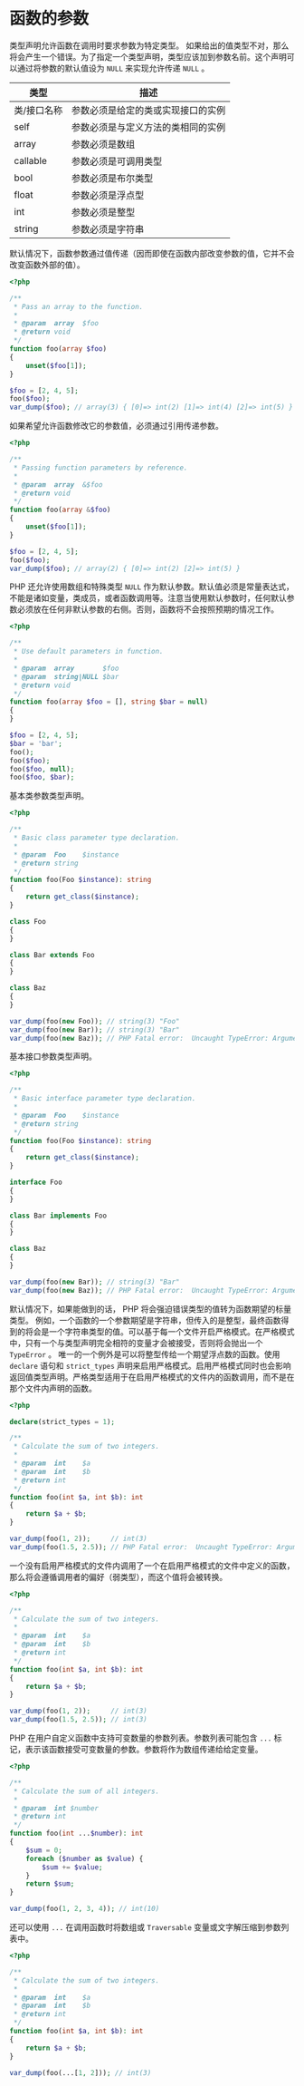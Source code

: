 # 函数的参数

类型声明允许函数在调用时要求参数为特定类型。 如果给出的值类型不对，那么将会产生一个错误。为了指定一个类型声明，类型应该加到参数名前。这个声明可以通过将参数的默认值设为 `NULL` 来实现允许传递 `NULL` 。

| 类型        | 描述                               |
| ----------- | ---------------------------------- |
| 类/接口名称 | 参数必须是给定的类或实现接口的实例 |
| self        | 参数必须是与定义方法的类相同的实例 |
| array       | 参数必须是数组                     |
| callable    | 参数必须是可调用类型               |
| bool        | 参数必须是布尔类型                 |
| float       | 参数必须是浮点型                   |
| int         | 参数必须是整型                     |
| string      | 参数必须是字符串                   |

默认情况下，函数参数通过值传递（因而即使在函数内部改变参数的值，它并不会改变函数外部的值）。

```php
<?php

/**
 * Pass an array to the function.
 *
 * @param  array  $foo
 * @return void
 */
function foo(array $foo)
{
    unset($foo[1]);
}

$foo = [2, 4, 5];
foo($foo);
var_dump($foo); // array(3) { [0]=> int(2) [1]=> int(4) [2]=> int(5) }

```

如果希望允许函数修改它的参数值，必须通过引用传递参数。

```php
<?php

/**
 * Passing function parameters by reference.
 *
 * @param  array  &$foo
 * @return void
 */
function foo(array &$foo)
{
    unset($foo[1]);
}

$foo = [2, 4, 5];
foo($foo);
var_dump($foo); // array(2) { [0]=> int(2) [2]=> int(5) }

```

PHP 还允许使用数组和特殊类型 `NULL` 作为默认参数。默认值必须是常量表达式，不能是诸如变量，类成员，或者函数调用等。注意当使用默认参数时，任何默认参数必须放在任何非默认参数的右侧。否则，函数将不会按照预期的情况工作。

```php
<?php

/**
 * Use default parameters in function.
 *
 * @param  array       $foo
 * @param  string|NULL $bar
 * @return void
 */
function foo(array $foo = [], string $bar = null)
{
}

$foo = [2, 4, 5];
$bar = 'bar';
foo();
foo($foo);
foo($foo, null);
foo($foo, $bar);

```

基本类参数类型声明。

```php
<?php

/**
 * Basic class parameter type declaration.
 *
 * @param  Foo    $instance
 * @return string
 */
function foo(Foo $instance): string
{
    return get_class($instance);
}

class Foo
{
}

class Bar extends Foo
{
}

class Baz
{
}

var_dump(foo(new Foo)); // string(3) "Foo"
var_dump(foo(new Bar)); // string(3) "Bar"
var_dump(foo(new Baz)); // PHP Fatal error:  Uncaught TypeError: Argument 1 passed to foo() must be an instance of Foo, instance of Baz given.

```

基本接口参数类型声明。

```php
<?php

/**
 * Basic interface parameter type declaration.
 *
 * @param  Foo    $instance
 * @return string
 */
function foo(Foo $instance): string
{
    return get_class($instance);
}

interface Foo
{
}

class Bar implements Foo
{
}

class Baz
{
}

var_dump(foo(new Bar)); // string(3) "Bar"
var_dump(foo(new Baz)); // PHP Fatal error:  Uncaught TypeError: Argument 1 passed to foo() must implement interface Foo, instance of Baz given.

```

默认情况下，如果能做到的话， PHP 将会强迫错误类型的值转为函数期望的标量类型。 例如，一个函数的一个参数期望是字符串，但传入的是整型，最终函数得到的将会是一个字符串类型的值。可以基于每一个文件开启严格模式。在严格模式中，只有一个与类型声明完全相符的变量才会被接受，否则将会抛出一个 `TypeError` 。 唯一的一个例外是可以将整型传给一个期望浮点数的函数。使用 `declare` 语句和 `strict_types` 声明来启用严格模式。启用严格模式同时也会影响返回值类型声明。严格类型适用于在启用严格模式的文件内的函数调用，而不是在那个文件内声明的函数。

```php
<?php

declare(strict_types = 1);

/**
 * Calculate the sum of two integers.
 *
 * @param  int    $a
 * @param  int    $b
 * @return int
 */
function foo(int $a, int $b): int
{
    return $a + $b;
}

var_dump(foo(1, 2));     // int(3)
var_dump(foo(1.5, 2.5)); // PHP Fatal error:  Uncaught TypeError: Argument 1 passed to foo() must be of the type int, float given.

```

一个没有启用严格模式的文件内调用了一个在启用严格模式的文件中定义的函数，那么将会遵循调用者的偏好（弱类型），而这个值将会被转换。

```php
<?php

/**
 * Calculate the sum of two integers.
 *
 * @param  int    $a
 * @param  int    $b
 * @return int
 */
function foo(int $a, int $b): int
{
    return $a + $b;
}

var_dump(foo(1, 2));     // int(3)
var_dump(foo(1.5, 2.5)); // int(3)

```

PHP 在用户自定义函数中支持可变数量的参数列表。参数列表可能包含 `...` 标记，表示该函数接受可变数量的参数。参数将作为数组传递给给定变量。

```php
<?php

/**
 * Calculate the sum of all integers.
 *
 * @param  int $number
 * @return int
 */
function foo(int ...$number): int
{
    $sum = 0;
    foreach ($number as $value) {
        $sum += $value;
    }
    return $sum;
}

var_dump(foo(1, 2, 3, 4)); // int(10)

```

还可以使用 `...` 在调用函数时将数组或 `Traversable` 变量或文字解压缩到参数列表中。

```php
<?php

/**
 * Calculate the sum of two integers.
 *
 * @param  int    $a
 * @param  int    $b
 * @return int
 */
function foo(int $a, int $b): int
{
    return $a + $b;
}

var_dump(foo(...[1, 2])); // int(3)

```

